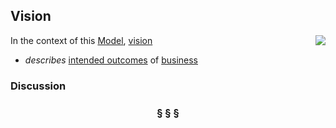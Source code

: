 ## Vision

<img src="https://rawgithub.com/nikboyd/sample-domain/master/images/vision.svg" align="right"/>

In the context of this [Model](model.md), [vision](https://github.com/nikboyd/sample-domain/blob/master/vision.md)

* <i>describes</i> [intended outcomes](https://github.com/nikboyd/sample-domain/blob/master/intended.outcome.md) of [business](https://github.com/nikboyd/sample-domain/blob/master/business.md)

### Discussion



<h3 align="center"><b>&sect; &sect; &sect;</b></h3>
